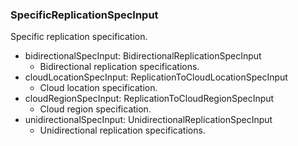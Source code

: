 ### SpecificReplicationSpecInput
Specific replication specification.

- bidirectionalSpecInput: BidirectionalReplicationSpecInput
  - Bidirectional replication specifications.
- cloudLocationSpecInput: ReplicationToCloudLocationSpecInput
  - Cloud location specification.
- cloudRegionSpecInput: ReplicationToCloudRegionSpecInput
  - Cloud region specification.
- unidirectionalSpecInput: UnidirectionalReplicationSpecInput
  - Unidirectional replication specifications.
